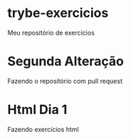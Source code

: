 # trybe-exercicios
Meu repositório de exercícios

# Segunda Alteração
Fazendo o repositório com pull request

# Html Dia 1
Fazendo exercícios html